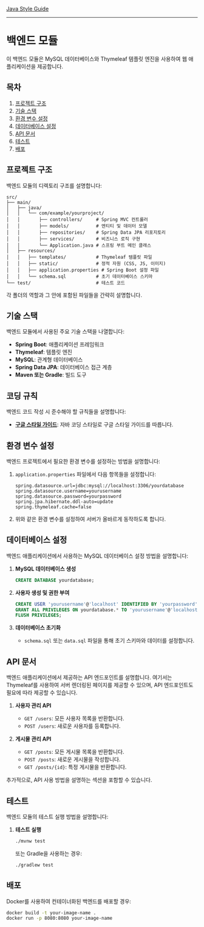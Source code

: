 [Java Style Guide](https://google.github.io/styleguide/javaguide.html#s1-introduction)

---

# 백엔드 모듈

이 백엔드 모듈은 MySQL 데이터베이스와 Thymeleaf 템플릿 엔진을 사용하여 웹 애플리케이션을 제공합니다.

## 목차

1. [프로젝트 구조](#프로젝트-구조)
2. [기술 스택](#기술-스택)
3. [환경 변수 설정](#환경-변수-설정)
4. [데이터베이스 설정](#데이터베이스-설정)
5. [API 문서](#api-문서)
6. [테스트](#테스트)
7. [배포](#배포)

## 프로젝트 구조

백엔드 모듈의 디렉토리 구조를 설명합니다:

```plaintext
src/
├── main/
│   ├── java/
│   │   └── com/example/yourproject/
│   │       ├── controllers/     # Spring MVC 컨트롤러
│   │       ├── models/          # 엔티티 및 데이터 모델
│   │       ├── repositories/    # Spring Data JPA 리포지토리
│   │       ├── services/        # 비즈니스 로직 구현
│   │       └── Application.java # 스프링 부트 메인 클래스
│   ├── resources/
│   │   ├── templates/           # Thymeleaf 템플릿 파일
│   │   ├── static/              # 정적 자원 (CSS, JS, 이미지)
│   │   ├── application.properties # Spring Boot 설정 파일
│   │   └── schema.sql           # 초기 데이터베이스 스키마
└── test/                        # 테스트 코드
```

각 폴더의 역할과 그 안에 포함된 파일들을 간략히 설명합니다.

## 기술 스택

백엔드 모듈에서 사용된 주요 기술 스택을 나열합니다:

- **Spring Boot**: 애플리케이션 프레임워크
- **Thymeleaf**: 템플릿 엔진
- **MySQL**: 관계형 데이터베이스
- **Spring Data JPA**: 데이터베이스 접근 계층
- **Maven 또는 Gradle**: 빌드 도구

## 코딩 규칙

백엔드 코드 작성 시 준수해야 할 규칙들을 설명합니다:

- [**구글 스타일 가이드**](https://google.github.io/styleguide/javaguide.html#s1-introduction): 자바 코딩 스타일로 구글 스타일 가이드를 따릅니다.

## 환경 변수 설정

백엔드 프로젝트에서 필요한 환경 변수를 설정하는 방법을 설명합니다:

1. `application.properties` 파일에서 다음 항목들을 설정합니다:

   ```properties
   spring.datasource.url=jdbc:mysql://localhost:3306/yourdatabase
   spring.datasource.username=yourusername
   spring.datasource.password=yourpassword
   spring.jpa.hibernate.ddl-auto=update
   spring.thymeleaf.cache=false
   ```

2. 위와 같은 환경 변수를 설정하여 서버가 올바르게 동작하도록 합니다.

## 데이터베이스 설정

백엔드 애플리케이션에서 사용하는 MySQL 데이터베이스 설정 방법을 설명합니다:

1. **MySQL 데이터베이스 생성**

   ```sql
   CREATE DATABASE yourdatabase;
   ```

2. **사용자 생성 및 권한 부여**

   ```sql
   CREATE USER 'yourusername'@'localhost' IDENTIFIED BY 'yourpassword';
   GRANT ALL PRIVILEGES ON yourdatabase.* TO 'yourusername'@'localhost';
   FLUSH PRIVILEGES;
   ```

3. **데이터베이스 초기화**
   - `schema.sql` 또는 `data.sql` 파일을 통해 초기 스키마와 데이터를 설정합니다.

## API 문서

백엔드 애플리케이션에서 제공하는 API 엔드포인트를 설명합니다. 여기서는 Thymeleaf를 사용하여 서버 렌더링된 페이지를 제공할 수 있으며, API 엔드포인트도 필요에 따라 제공할 수 있습니다.

1. **사용자 관리 API**

   - `GET /users`: 모든 사용자 목록을 반환합니다.
   - `POST /users`: 새로운 사용자를 등록합니다.

2. **게시물 관리 API**
   - `GET /posts`: 모든 게시물 목록을 반환합니다.
   - `POST /posts`: 새로운 게시물을 작성합니다.
   - `GET /posts/{id}`: 특정 게시물을 반환합니다.

추가적으로, API 사용 방법을 설명하는 섹션을 포함할 수 있습니다.

## 테스트

백엔드 모듈의 테스트 실행 방법을 설명합니다:

1. **테스트 실행**
   ```bash
   ./mvnw test
   ```
   또는 Gradle을 사용하는 경우:
   ```bash
   ./gradlew test
   ```

## 배포

Docker를 사용하여 컨테이너화된 백엔드를 배포할 경우:

```bash
docker build -t your-image-name .
docker run -p 8080:8080 your-image-name
```
